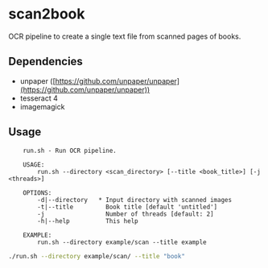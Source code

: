 # scan2book

OCR pipeline to create a single text file from scanned pages of books.


## Dependencies

- unpaper ([https://github.com/unpaper/unpaper](https://github.com/unpaper/unpaper))
- tesseract 4
- imagemagick


## Usage

```
    run.sh - Run OCR pipeline.

    USAGE:
        run.sh --directory <scan_directory> [--title <book_title>] [-j <threads>]

    OPTIONS:
        -d|--directory   * Input directory with scanned images
        -t|--title         Book title [default 'untitled']
        -j                 Number of threads [default: 2]
        -h|--help          This help

    EXAMPLE:
        run.sh --directory example/scan --title example
```


```bash
./run.sh --directory example/scan/ --title "book"
```


